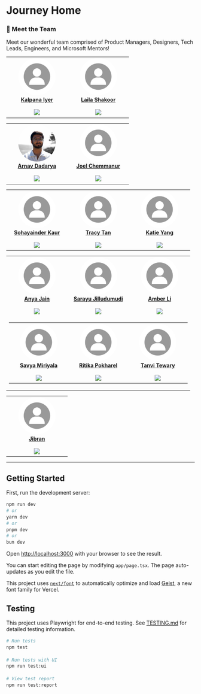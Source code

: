 # Journey Home

### 👥 Meet the Team

Meet our wonderful team comprised of Product Managers, Designers, Tech Leads, Engineers, and Microsoft Mentors!

<table align="center">
  <tr>
    <td align="center" width="150">
      <a href="https://umd.hack4impact.org/">
        <img src="public/team-photos/pending-image.jpg" height="100" width="100" style="border-radius:50%;object-fit:cover;"/><br/>
        <b>Kalpana Iyer</b><br/><br/>
        <img src="https://img.shields.io/badge/👩‍💼_product_manager-007ACC?style=flat-square"/>
      </a>
    </td>
    <td align="center" width="150">
      <a href="https://umd.hack4impact.org/">
        <img src="public/team-photos/pending-image.jpg" height="100" width="100" style="border-radius:50%;object-fit:cover;"/><br/>
        <b>Laila Shakoor</b><br/><br/>
        <img src="https://img.shields.io/badge/👩‍💼_product_manager-007ACC?style=flat-square"/>
      </a>
    </td>
  </tr>
</table>

<table align="center">
  <tr>
    <td align="center" height="150" width="150">
      <a href="https://umd.hack4impact.org/">
        <img src="public/team-photos/arnav_dadarya.jpg" height="100" width="100" style="border-radius:50%;object-fit:cover;"/><br/>
        <b>Arnav Dadarya</b><br/><br/>
        <img src="https://img.shields.io/badge/🛠️_technical_lead-FF5733?style=flat-square"/>
      </a>
    </td>
    <td align="center" height="150" width="150">
      <a href="https://umd.hack4impact.org/">
        <img src="public/team-photos/pending-image.jpg" height="100" width="100" style="border-radius:50%;object-fit:cover;"/><br/>
        <b>Joel Chemmanur</b><br/><br/>
        <img src="https://img.shields.io/badge/🛠️_technical_lead-FF5733?style=flat-square"/>
      </a>
    </td>
  </tr>
</table>

<table align="center">
  <tr>
    <td align="center" width="150">
      <a href="https://umd.hack4impact.org/">
        <img src="public/team-photos/pending-image.jpg" height="100" width="100" style="border-radius:50%;object-fit:cover;"/><br/>
        <b>Sohayainder Kaur</b><br/><br/>
        <img src="https://img.shields.io/badge/🎨_designer-9B59B6?style=flat-square"/>
      </a>
    </td>
    <td align="center" width="150">
      <a href="https://umd.hack4impact.org/">
        <img src="public/team-photos/pending-image.jpg" height="100" width="100" style="border-radius:50%;object-fit:cover;"/><br/>
        <b>Tracy Tan</b><br/><br/>
        <img src="https://img.shields.io/badge/🎨_designer-9B59B6?style=flat-square"/>
      </a>
    </td>
    <td align="center" width="150">
      <a href="https://umd.hack4impact.org/">
        <img src="public/team-photos/pending-image.jpg" height="100" width="100" style="border-radius:50%;object-fit:cover;"/><br/>
        <b>Katie Yang</b><br/><br/>
        <img src="https://img.shields.io/badge/🎨_designer-9B59B6?style=flat-square"/>
      </a>
    </td>
  </tr>
</table>

<table align="center">
  <tr>
    <td align="center" width="150">
      <a href="https://umd.hack4impact.org/">
        <img src="public/team-photos/pending-image.jpg" height="100" width="100" style="border-radius:50%;object-fit:cover;"/><br/>
        <b>Anya Jain</b><br/><br/>
        <img src="https://img.shields.io/badge/💻_engineer-27AE60?style=flat-square"/>
      </a>
    </td>
    <td align="center" width="150">
      <a href="https://umd.hack4impact.org/">
        <img src="public/team-photos/pending-image.jpg" height="100" width="100" style="border-radius:50%;object-fit:cover;"/><br/>
        <b>Sarayu Jilludumudi</b><br/><br/>
        <img src="https://img.shields.io/badge/💻_engineer-27AE60?style=flat-square"/>
      </a>
    </td>
    <td align="center" width="150">
      <a href="https://umd.hack4impact.org/">
        <img src="public/team-photos/pending-image.jpg" height="100" width="100" style="border-radius:50%;object-fit:cover;"/><br/>
        <b>Amber Li</b><br/><br/>
        <img src="https://img.shields.io/badge/💻_engineer-27AE60?style=flat-square"/>
      </a>
    </td>
  </tr>
  <tr>
    <td colspan="4" align="center">
        <table align="center">
          <tr>
            <td align="center" width="150">
                <a href="https://umd.hack4impact.org/">
                <img src="public/team-photos/pending-image.jpg" height="100" width="100" style="border-radius:50%;object-fit:cover;"/><br/>
                <b>Savya Miriyala</b><br><br>
                <img src="https://img.shields.io/badge/💻_engineer-27AE60?style=flat-square"/>
                </a>
            </td>
            <td align="center" width="150">
                <a href="https://umd.hack4impact.org/">
                <img src="public/team-photos/pending-image.jpg" height="100" width="100" style="border-radius:50%;object-fit:cover;"/><br/>
                <b>Ritika Pokharel</b><br/><br/>
                <img src="https://img.shields.io/badge/💻_engineer-27AE60?style=flat-square"/>
                </a>
            </td>
            <td align="center" width="150">
                <a href="https://umd.hack4impact.org/">
                <img src="public/team-photos/pending-image.jpg" height="100" width="100" style="border-radius:50%;object-fit:cover;"/><br/>
                <b>Tanvi Tewary</b><br/><br/>
                <img src="https://img.shields.io/badge/💻_engineer-27AE60?style=flat-square"/>
                </a>
            </td>
          </tr>
        </table>
    </td>
  </tr>
</table>
<table align="center">
  <tr>
    <td align="center" width="150">
        <a href="https://umd.hack4impact.org/">
        <img src="public/team-photos/pending-image.jpg" height="100" width="100" style="border-radius:50%;object-fit:cover;"/><br/>
        <b>Jibran</b><br/><br/>
        <img src="https://img.shields.io/badge/🧑‍🏫_mentor-95A5A6?style=flat-square"/>
      </a>
    </td>
  </tr>
</table>

---

## Getting Started

First, run the development server:

```bash
npm run dev
# or
yarn dev
# or
pnpm dev
# or
bun dev
```

Open [http://localhost:3000](http://localhost:3000) with your browser to see the result.

You can start editing the page by modifying `app/page.tsx`. The page auto-updates as you edit the file.

This project uses [`next/font`](https://nextjs.org/docs/app/building-your-application/optimizing/fonts) to automatically optimize and load [Geist](https://vercel.com/font), a new font family for Vercel.

## Testing

This project uses Playwright for end-to-end testing. See [TESTING.md](./TESTING.md) for detailed testing information.

```bash
# Run tests
npm test

# Run tests with UI
npm run test:ui

# View test report
npm run test:report
```
